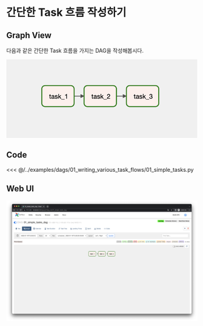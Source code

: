 # 간단한 Task 흐름 작성하기

## Graph View

다음과 같은 간단한 Task 흐름을 가지는 DAG을 작성해봅시다.

![image-20220122121951658](./image-20220122121951658.png)

## Code

<<< @/../examples/dags/01_writing_various_task_flows/01_simple_tasks.py

## Web UI

![image-20220122122006564](./image-20220122122006564.png)
